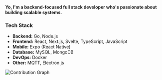 #### Yo, I'm a backend-focused full stack developer who's passionate about building scalable systems.

### Tech Stack
- **Backend:** Go, Node.js
- **Frontend:** React, Next.js, Svelte, TypeScript, JavaScript
- **Mobile:** Expo (React Native)
- **Database:** MySQL, MongoDB
- **DevOps:** Docker
- **Other:** MQTT, Electron.js

![Contribution Graph](https://github-readme-activity-graph.vercel.app/graph?username=bugrayaktiyol&bg_color=1e1e1e&color=D9B23A&line=D9B23A&point=D9B23A&area=true&area_color=f2c94c&hide_border=true)
